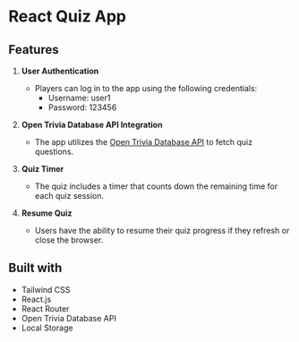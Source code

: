 # React Quiz App

## Features

1. **User Authentication**

   - Players can log in to the app using the following credentials:
     - Username: user1
     - Password: 123456

2. **Open Trivia Database API Integration**

   - The app utilizes the [Open Trivia Database API](https://opentdb.com/) to fetch quiz questions.

3. **Quiz Timer**

   - The quiz includes a timer that counts down the remaining time for each quiz session.

4. **Resume Quiz**
   - Users have the ability to resume their quiz progress if they refresh or close the browser.

## Built with

- Tailwind CSS
- React.js
- React Router
- Open Trivia Database API
- Local Storage
